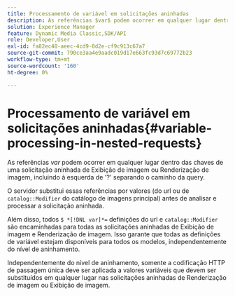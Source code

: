 ```yaml
---
title: Processamento de variável em solicitações aninhadas
description: As referências $var$ podem ocorrer em qualquer lugar dentro das chaves de uma solicitação aninhada de Exibição de imagem ou Renderização de imagem, incluindo à esquerda de '?' separando o caminho da query.
solution: Experience Manager
feature: Dynamic Media Classic,SDK/API
role: Developer,User
exl-id: fa82ec48-aeec-4cd9-8d2e-cf9c913c67a7
source-git-commit: 790ce3aa4e9aadc019d17e663fc93d7c69772b23
workflow-type: tm+mt
source-wordcount: '160'
ht-degree: 0%

---
```


# Processamento de variável em solicitações aninhadas{#variable-processing-in-nested-requests}

As referências $var$ podem ocorrer em qualquer lugar dentro das chaves de uma solicitação aninhada de Exibição de imagem ou Renderização de imagem, incluindo à esquerda de &#39;?&#39; separando o caminho da query.

O servidor substitui essas referências por valores (do url ou de `catalog::Modifier` do catálogo de imagens principal) antes de analisar e processar a solicitação aninhada.

Além disso, todos `$ *[!DNL var]*=` definições do url e `catalog::Modifier` são encaminhadas para todas as solicitações aninhadas de Exibição de imagem e Renderização de imagem. Isso garante que todas as definições de variável estejam disponíveis para todos os modelos, independentemente do nível de aninhamento.

Independentemente do nível de aninhamento, somente a codificação HTTP de passagem única deve ser aplicada a valores variáveis que devem ser substituídos em qualquer lugar nas solicitações aninhadas de Renderização de imagem ou Exibição de imagem.
